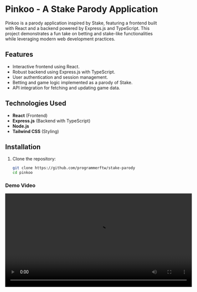 # Pinkoo - A Stake Parody Application

Pinkoo is a parody application inspired by Stake, featuring a frontend built with React and a backend powered by Express.js and TypeScript. This project demonstrates a fun take on betting and stake-like functionalities while leveraging modern web development practices.

## Features
- Interactive frontend using React.
- Robust backend using Express.js with TypeScript.
- User authentication and session management.
- Betting and game logic implemented as a parody of Stake.
- API integration for fetching and updating game data.

## Technologies Used
- **React** (Frontend)
- **Express.js** (Backend with TypeScript)
- **Node.js**
- **Tailwind CSS** (Styling)

## Installation
1. Clone the repository:
   ```bash
   git clone https://github.com/programmerftw/stake-parody
   cd pinkoo


### Demo Video

<video width="600" controls>
  <source src="./assets/plinkoo.mp4" type="video/mp4">
  Your browser does not support the video tag.
</video>